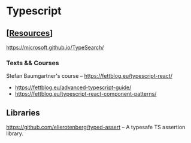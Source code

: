# Typescript

## [[Resources]]

https://microsoft.github.io/TypeSearch/

### Texts && Courses

Stefan Baumgartner's course –  https://fettblog.eu/typescript-react/
  - https://fettblog.eu/advanced-typescript-guide/
  - https://fettblog.eu/typescript-react-component-patterns/

## Libraries

https://github.com/elierotenberg/typed-assert – A typesafe TS assertion library.

[//begin]: # "Autogenerated link references for markdown compatibility"
[Resources]: resources "Resources"
[//end]: # "Autogenerated link references"